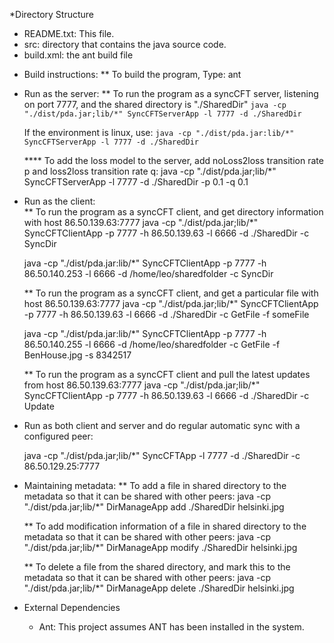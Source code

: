 
*Directory Structure
  - README.txt: This file.
  - src: directory that contains the java source code.
  - build.xml: the ant build file
	
* Build instructions:
  ** To build the program, Type: 
  	ant

* Run as the server: 
  ** To run the program as a syncCFT server, listening on port 7777, and the shared directory is "./SharedDir" 
	`java -cp "./dist/pda.jar;lib/*" SyncCFTServerApp -l 7777 -d ./SharedDir`

	If the environment is linux, use:
	`java -cp "./dist/pda.jar:lib/*" SyncCFTServerApp -l 7777 -d ./SharedDir`
	
  **** To add the loss model to the server, add noLoss2loss transition rate p and loss2loss transition rate q:
   java -cp "./dist/pda.jar;lib/*" SyncCFTServerApp -l 7777 -d ./SharedDir -p 0.1 -q 0.1
  
* Run as the client:  
  ** To run the program as a syncCFT client, and get directory information with host 86.50.139.63:7777
	java -cp "./dist/pda.jar;lib/*" SyncCFTClientApp -p 7777 -h 86.50.139.63 -l 6666 -d ./SharedDir -c SyncDir
	
	java -cp "./dist/pda.jar:lib/*" SyncCFTClientApp -p 7777 -h 86.50.140.253 -l 6666 -d /home/leo/sharedfolder -c SyncDir
	
  ** To run the program as a syncCFT client, and get a particular file with host 86.50.139.63:7777
  	java -cp "./dist/pda.jar;lib/*" SyncCFTClientApp -p 7777 -h 86.50.139.63 -l 6666 -d ./SharedDir -c GetFile -f someFile
	
	java -cp "./dist/pda.jar:lib/*" SyncCFTClientApp -p 7777 -h 86.50.140.255 -l 6666 -d /home/leo/sharedfolder -c GetFile -f BenHouse.jpg -s 8342517

  ** To run the program as a syncCFT client and pull the latest updates from host 86.50.139.63:7777
  	java -cp "./dist/pda.jar;lib/*" SyncCFTClientApp -p 7777 -h 86.50.139.63 -l 6666 -d ./SharedDir -c Update

* Run as both client and server and do regular automatic sync with a configured peer:
 
  java -cp "./dist/pda.jar;lib/*" SyncCFTApp -l 7777 -d ./SharedDir -c 86.50.129.25:7777
  
* Maintaining metadata:
  ** To add a file in shared directory to the metadata so that it can be shared with other peers:
	java -cp "./dist/pda.jar;lib/*" DirManageApp add ./SharedDir helsinki.jpg  
  
  ** To add modification information of a file in shared directory to the metadata so that it can be shared with other peers:
  	java -cp "./dist/pda.jar;lib/*" DirManageApp modify ./SharedDir helsinki.jpg
  
  ** To delete a file from the shared directory, and mark this to the metadata so that it can be shared with other peers:
	java -cp "./dist/pda.jar;lib/*" DirManageApp delete ./SharedDir helsinki.jpg
	
* External Dependencies
	- Ant: This project assumes ANT has been installed in the system.
